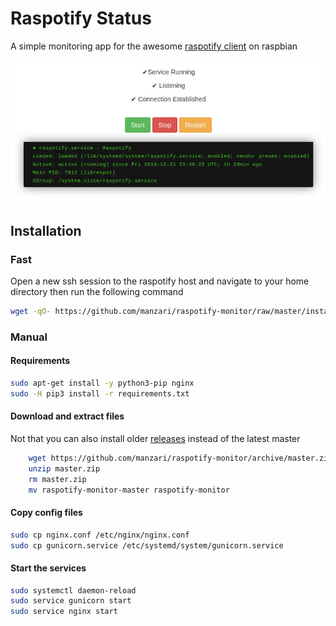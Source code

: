 # Raspotify Status
A simple monitoring app for the awesome [raspotify client](https://github.com/dtcooper/raspotify) on raspbian

![](/screenshot.png?raw=true)

## Installation
### Fast
Open a new ssh session to the raspotify host and navigate to your home directory then run the following command
```bash
wget -qO- https://github.com/manzari/raspotify-monitor/raw/master/install/install.sh | bash
```
### Manual
#### Requirements
```bash
sudo apt-get install -y python3-pip nginx
sudo -H pip3 install -r requirements.txt
```
#### Download and extract files
Not that you can also install older [releases](https://github.com/manzari/raspotify-monitor/releases) instead of the latest master
```bash
    wget https://github.com/manzari/raspotify-monitor/archive/master.zip
    unzip master.zip
    rm master.zip
    mv raspotify-monitor-master raspotify-monitor

```
#### Copy config files
```bash
sudo cp nginx.conf /etc/nginx/nginx.conf
sudo cp gunicorn.service /etc/systemd/system/gunicorn.service
```
#### Start the services
```bash
sudo systemctl daemon-reload
sudo service gunicorn start
sudo service nginx start
```